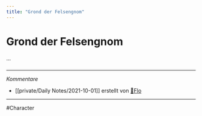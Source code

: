 ```yaml
---
title: "Grond der Felsengnom"
---
```

# Grond der Felsengnom
...
#####
---
*Kommentare*
- [[private/Daily Notes/2021-10-01]] erstellt von [🦝Flo](private/🦝Flo.md)
---
#Character